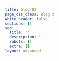 ```yaml
---
title: blog-03
page_css_class: Blog 3
white_header: false
sections: []
seo:
  title: ''
  description: ''
  robots: []
  extra: []
layout: advanced
---
```

